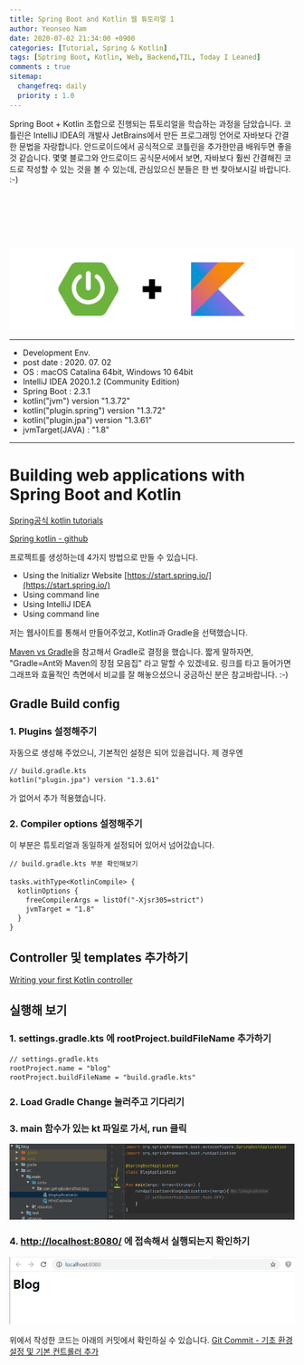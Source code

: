 ```yaml
---
title: Spring Boot and Kotlin 웹 튜토리얼 1
author: Yeonseo Nam
date: 2020-07-02 21:34:00 +0900
categories: [Tutorial, Spring & Kotlin]
tags: [Sptring Boot, Kotlin, Web, Backend,TIL, Today I Leaned]
comments : true
sitemap:
  changefreq: daily
  priority : 1.0
---
```


Spring Boot + Kotlin 조합으로 진행되는 튜토리얼을 학습하는 과정을 담았습니다. 코틀린은 IntelliJ IDEA의 개발사 JetBrains에서 만든 프로그래밍 언어로 자바보다 간결한 문법을 자랑합니다. 안드로이드에서 공식적으로 코틀린을 추가한만큼 배워두면 좋을 것 같습니다. 몇몇 블로그와 안드로이드 공식문서에서 보면, 자바보다 훨씬 간결해진 코드로 작성할 수 있는 것을 볼 수 있는데, 관심있으신 분들은 한 번 찾아보시길 바랍니다. :-)

<br/><br/><br/><br/><br/>

<img class="image fit" src="/post/images/logo/springKotlin.png">


---

* Development Env.
* post date : 2020. 07. 02
* OS : macOS Catalina 64bit, Windows 10 64bit
* IntelliJ IDEA 2020.1.2 (Community Edition)
* Spring Boot : 2.3.1
* kotlin("jvm") version "1.3.72"
*	kotlin("plugin.spring") version "1.3.72"
*	kotlin("plugin.jpa") version "1.3.61"
* jvmTarget(JAVA) : "1.8"

---


# Building web applications with Spring Boot and Kotlin

[Spring공식 kotlin tutorials](https://spring.io/guides/tutorials/spring-boot-kotlin/)

[Spring kotlin - github](https://github.com/spring-guides/tut-spring-boot-kotlin)


프로젝트를 생성하는데 4가지 방법으로 만들 수 있습니다. 

* Using the Initializr Website [https://start.spring.io/](https://start.spring.io/)
* Using command line
* Using IntelliJ IDEA
* Using command line


저는 웹사이트를 통해서 만들어주었고, Kotlin과 Gradle을 선택했습니다.

[Maven vs Gradle](https://bkim.tistory.com/13)을 참고해서 Gradle로 결정을 했습니다. 짧게 말하자면, "Gradle=Ant와 Maven의 장점 모음집" 라고 말할 수 있겠네요. 링크를 타고 들어가면 그래프와 효율적인 측면에서 비교를 잘 해놓으셨으니 궁금하신 분은 참고바랍니다. :-)


## Gradle Build config

### 1. Plugins 설정해주기

자동으로 생성해 주었으니, 기본적인 설정은 되어 있을겁니다. 제 경우엔 

```
// build.gradle.kts
kotlin("plugin.jpa") version "1.3.61" 
```

가 없어서 추가 적용했습니다. 


### 2. Compiler options 설정해주기

이 부분은 튜토리얼과 동일하게 설정되어 있어서 넘어갔습니다.

```
// build.gradle.kts 부분 확인해보기

tasks.withType<KotlinCompile> {
  kotlinOptions {
    freeCompilerArgs = listOf("-Xjsr305=strict")
    jvmTarget = "1.8"
  }
}
```

## Controller 및 templates 추가하기

[Writing your first Kotlin controller](https://github.com/spring-guides/tut-spring-boot-kotlin#writing-your-first-kotlin-controller)


## 실행해 보기

### 1. settings.gradle.kts 에 rootProject.buildFileName 추가하기

```
// settings.gradle.kts
rootProject.name = "blog"
rootProject.buildFileName = "build.gradle.kts"
```

### 2. Load Gradle Change 눌러주고 기다리기

### 3. main 함수가 있는 kt 파일로 가서, run 클릭
<img class="image fit" src="/post/images/2020-07-06-springKotlin1.png">

### 4. [http://localhost:8080/](http://localhost:8080/) 에 접속해서 실행되는지 확인하기
<img class="image fit" src="/post/images/2020-07-06-springKotlin2.png">



위에서 작성한 코드는 아래의 커밋에서 확인하실 수 있습니다.
[Git Commit - 기초 환경 설정 및 기본 컨트롤러 추가](https://github.com/yeonseo/springKotlinBackendTest/commit/f635bac6c5f0907635f61d6fbffc4a275da4024b)